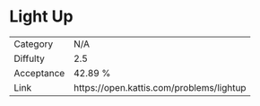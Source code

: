 # Light Up

<table>
    <tr>
        <td>Category</td>
        <td>N/A</td>
    </tr>
    <tr>
        <td>Diffulty</td>
        <td>2.5</td>
    </tr>
    <tr>
        <td>Acceptance</td>
        <td>42.89 %</td>
    </tr>
    <tr>
        <td>Link</td>
        <td>https://open.kattis.com/problems/lightup</td>
    </tr>
</table>